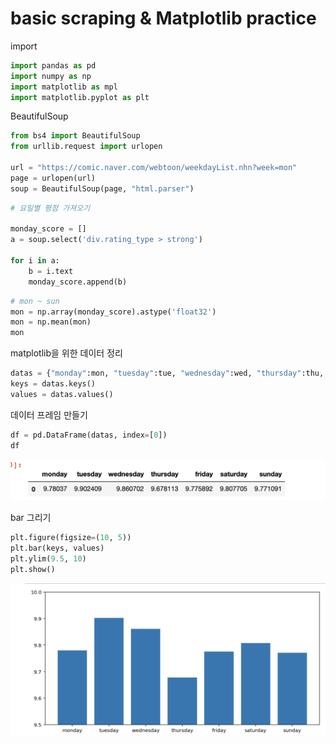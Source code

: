 # basic scraping & Matplotlib practice

import

```python
import pandas as pd
import numpy as np
import matplotlib as mpl
import matplotlib.pyplot as plt
```

BeautifulSoup

```python
from bs4 import BeautifulSoup
from urllib.request import urlopen

url = "https://comic.naver.com/webtoon/weekdayList.nhn?week=mon"
page = urlopen(url)
soup = BeautifulSoup(page, "html.parser")
```

```python
# 요일별 평점 가져오기

monday_score = []
a = soup.select('div.rating_type > strong')

for i in a:
    b = i.text
    monday_score.append(b)
```

```python
# mon ~ sun 
mon = np.array(monday_score).astype('float32')
mon = np.mean(mon)
mon
```

matplotlib을 위한 데이터 정리

```python
datas = {"monday":mon, "tuesday":tue, "wednesday":wed, "thursday":thu, "friday":fri, "saturday":sat, "sunday":sun}
keys = datas.keys()
values = datas.values()
```

데이터 프레임 만들기

```python
df = pd.DataFrame(datas, index=[0])
df
```

![basic%20scraping%20&%20Matplotlib%20practice%20a970144da4444ae8b5bb93337e00cd3b/Untitled.png](basic%20scraping%20&%20Matplotlib%20practice%20a970144da4444ae8b5bb93337e00cd3b/Untitled.png)

bar 그리기

```python
plt.figure(figsize=(10, 5))
plt.bar(keys, values)
plt.ylim(9.5, 10)
plt.show()
```

![basic%20scraping%20&%20Matplotlib%20practice%20a970144da4444ae8b5bb93337e00cd3b/Untitled%201.png](basic%20scraping%20&%20Matplotlib%20practice%20a970144da4444ae8b5bb93337e00cd3b/Untitled%201.png)